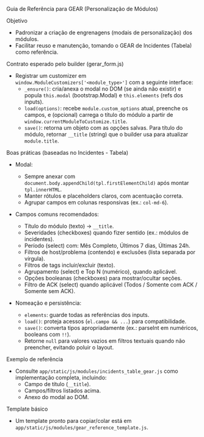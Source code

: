 Guia de Referência para GEAR (Personalização de Módulos)

Objetivo
- Padronizar a criação de engrenagens (modais de personalização) dos módulos.
- Facilitar reuso e manutenção, tomando o GEAR de Incidentes (Tabela) como referência.

Contrato esperado pelo builder (gerar_form.js)
- Registrar um customizer em `window.ModuleCustomizers['<module_type>']` com a seguinte interface:
  - `_ensure()`: cria/anexa o modal no DOM (se ainda não existir) e popula `this.modal` (bootstrap.Modal) e `this.elements` (refs dos inputs).
  - `load(options)`: recebe `module.custom_options` atual, preenche os campos, e (opcional) carrega o título do módulo a partir de `window.currentModuleToCustomize.title`.
  - `save()`: retorna um objeto com as opções salvas. Para título do módulo, retornar `__title` (string) que o builder usa para atualizar `module.title`.

Boas práticas (baseadas no Incidentes - Tabela)
- Modal:
  - Sempre anexar com `document.body.appendChild(tpl.firstElementChild)` após montar `tpl.innerHTML`.
  - Manter rótulos e placeholders claros, com acentuação correta.
  - Agrupar campos em colunas responsivas (ex.: `col-md-6`).

- Campos comuns recomendados:
  - Título do módulo (texto) → `__title`.
  - Severidades (checkboxes) quando fizer sentido (ex.: módulos de incidentes).
  - Período (select) com: Mês Completo, Últimos 7 dias, Últimas 24h.
  - Filtros de host/problema (contendo) e exclusões (lista separada por vírgula).
  - Filtros de tags incluir/excluir (texto).
  - Agrupamento (select) e Top N (numérico), quando aplicável.
  - Opções booleanas (checkboxes) para mostrar/ocultar seções.
  - Filtro de ACK (select) quando aplicável (Todos / Somente com ACK / Somente sem ACK).

- Nomeação e persistência:
  - `elements`: guarde todas as referências dos inputs.
  - `load()`: proteja acessos (`el.campo && ...`) para compatibilidade.
  - `save()`: converta tipos apropriadamente (ex.: parseInt em numéricos, booleans com `!!`).
  - Retorne `null` para valores vazios em filtros textuais quando não preencher, evitando poluir o layout.

Exemplo de referência
- Consulte `app/static/js/modules/incidents_table_gear.js` como implementação completa, incluindo:
  - Campo de título (`__title`).
  - Campos/filtros listados acima.
  - Anexo do modal ao DOM.

Template básico
- Um template pronto para copiar/colar está em `app/static/js/modules/gear_reference_template.js`.

